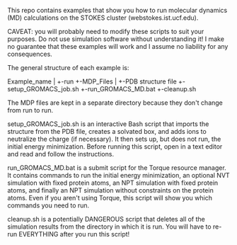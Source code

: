 This repo contains examples that show you how to run molecular dynamics (MD) calculations on the STOKES cluster (webstokes.ist.ucf.edu). 

CAVEAT: you will probably need to modify these scripts to suit your purposes. Do not use simulation software without understanding it! I make no guarantee that these examples will work and I assume no liability for any consequences.

The general structure of each example is:

Example_name
  |
  +-run
  +-MDP_Files
     |
     +-PDB structure file
     +-setup_GROMACS_job.sh
     +-run_GROMACS_MD.bat
     +-cleanup.sh

The MDP files are kept in a separate directory because they don't change from run to run.

setup_GROMACS_job.sh is an interactive Bash script that imports the structure from the PDB file, creates a solvated box, and adds ions to neutralize the charge (if necessary).  It then sets up, but does not run, the initial energy minimization. Before running this script, open in a text editor and read and follow the instructions.

run_GROMACS_MD.bat is a submit script for the Torque resource manager. It contains commands to run the initial energy minimization, an optional NVT simulation with fixed protein atoms, an NPT simulation with fixed protein atoms, and finally an NPT simulation without constraints on the protein atoms.  Even if you aren't using Torque, this script will show you which commands you need to run.

cleanup.sh is a potentially DANGEROUS script that deletes all of the simulation results from the directory in which it is run. You will have to re-run EVERYTHING after you run this script!
